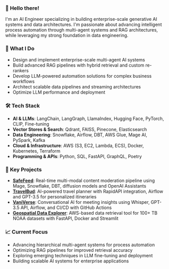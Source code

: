 ### 👋 **Hello there!**

I'm an AI Engineer specializing in building enterprise-scale generative AI systems and data architectures. I'm passionate about advancing intelligent process automation through multi-agent systems and RAG architectures, while leveraging my strong foundation in data engineering.

### 🚀 **What I Do**

- Design and implement enterprise-scale multi-agent AI systems
- Build advanced RAG pipelines with hybrid retrieval and custom re-rankers
- Develop LLM-powered automation solutions for complex business workflows
- Architect scalable data pipelines and streaming architectures
- Optimize LLM performance and deployment

### 🛠️ **Tech Stack**

- **AI & LLMs**: LangChain, LangGraph, LlamaIndex, Hugging Face, PyTorch, CLIP, Fine-tuning
- **Vector Stores & Search**: Qdrant, FAISS, Pinecone, Elasticsearch
- **Data Engineering**: Snowflake, Airflow, DBT, AWS Glue, Mage AI, PySpark, Kafka
- **Cloud & Infrastructure**: AWS (S3, EC2, Lambda, ECS), Docker, Kubernetes, Terraform
- **Programming & APIs**: Python, SQL, FastAPI, GraphQL, Poetry

### 🚀 **Key Projects**

- [**SafeFeed**](https://github.com/NishanthPrasath/SafeFeed-Context-Aware-Content-Moderation): Real-time multi-modal content moderation pipeline using Mage, Snowflake, DBT, diffusion models and OpenAI Assistants
- [**TravelBud**](https://github.com/NishanthPrasath/TravelBud-Personalized-Travel-Itinerary-Planner): AI-powered travel planner with RapidAPI integration, Airflow and GPT-3.5 for personalized itineraries
- [**VaniVerse**](https://github.com/NishanthPrasath/VaniVerse-Conversational-AI-for-Meeting-Insights): Conversational AI for meeting insights using Whisper, GPT-3.5 API, Airflow, and CI/CD with GitHub Actions
- [**Geospatial Data Explorer**](https://github.com/NishanthPrasath/Geospatial-Data-Explorer): AWS-based data retrieval tool for 100+ TB NOAA datasets with FastAPI, Docker and Streamlit

### 📈 **Current Focus**

- Advancing hierarchical multi-agent systems for process automation
- Optimizing RAG pipelines for improved retrieval accuracy
- Exploring emerging techniques in LLM fine-tuning and deployment
- Building scalable AI systems for enterprise applications

<!--- [![LinkedIn](https://img.shields.io/badge/LinkedIn-0077B5?style=for-the-badge&logo=linkedin&logoColor=white)](your-linkedin-url)  [![Email](https://img.shields.io/badge/Email-D14836?style=for-the-badge&logo=gmail&logoColor=white)](mailto:your-email) --->
